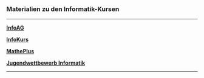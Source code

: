 ### Materialien zu den Informatik-Kursen

----------------------------------------------

__[InfoAG](https://ktheu.github.io/InfoAG/)__

__[InfoKurs](https://ktheu.github.io/InfoKurs/)__

__[MathePlus](https://ktheu.github.io/MathePlus/)__

__[Jugendwettbewerb Informatik](https://ktheu.github.io/jwinf/)__

------------------------------------------------ 

 